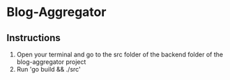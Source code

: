 # Blog-Aggregator

## Instructions
1. Open your terminal and go to the src folder of the backend folder of the blog-aggregator project
2. Run 'go build && ./src'